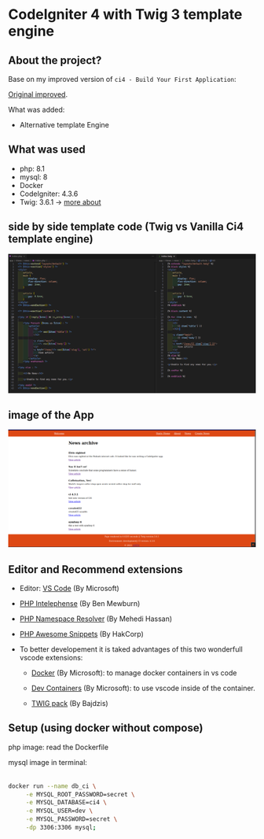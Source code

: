 # CodeIgniter 4  with Twig 3 template engine

## About the project?

Base on my improved version of `ci4 - Build Your First Application`:

[Original improved](https://github.com/ampmonteiro/ci4-build-your-first-App).

What was added:

- Alternative template Engine

## What was used

- php: 8.1
- mysql: 8
- Docker
- CodeIgniter: 4.3.6
- Twig: 3.6.1 -> [more about](https://twig.symfony.com/)

## side by side template code (Twig vs Vanilla Ci4 template engine)

![Twig template engine VS Ci4 Template engine](twig_vs_ci4_template.png 'Twig template engine VS Ci4 Template engine')

## image of the App

![CI4 News-Improved](app_screen.png 'News CI4 + Twig')

## Editor and Recommend extensions

- Editor: [VS Code](https://code.visualstudio.com) (By Microsoft)

- [PHP Intelephense](https://marketplace.visualstudio.com/items?itemName=bmewburn.vscode-intelephense-client) (By Ben Mewburn)

- [PHP Namespace Resolver](https://marketplace.visualstudio.com/items?itemName=MehediDracula.php-namespace-resolver) (By Mehedi Hassan)

- [PHP Awesome Snippets](https://marketplace.visualstudio.com/items?itemName=hakcorp.php-awesome-snippets) (By HakCorp)

- To better developement it is taked advantages of this two wonderfull vscode extensions:
  - [Docker](https://marketplace.visualstudio.com/items?itemName=ms-azuretools.vscode-docker) (By Microsoft): to manage docker containers in vs code
  - [Dev Containers](https://marketplace.visualstudio.com/items?itemName=ms-vscode-remote.remote-containers) (By Microsoft): to use vscode inside of the container.

  - [TWIG pack](https://marketplace.visualstudio.com/items?itemName=bajdzis.vscode-twig-pack) (By Bajdzis)

## Setup (using docker without compose)

php image: read the Dockerfile

mysql image in terminal:

```bash

docker run --name db_ci \
     -e MYSQL_ROOT_PASSWORD=secret \
     -e MYSQL_DATABASE=ci4 \
     -e MYSQL_USER=dev \
     -e MYSQL_PASSWORD=secret \
     -dp 3306:3306 mysql;
```
